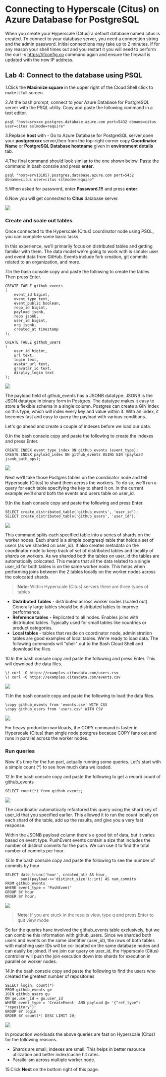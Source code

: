 # Connecting to Hyperscale (Citus) on Azure Database for PostgreSQL

When you create your Hyperscale (Citus) a default database named citus is created. To connect to your database server, you need a connection string and the admin password. Initial connections may take up to 2 minutes. 
If for any reason your shell times out and you restart it you will need to perform the curl -s https://ifconfig.co command again and ensure the firewall is updated with the new IP address.

## **Lab 4: Connect to the database using PSQL**

1.Click the **Maximize square** in the upper right of the Cloud Shell click to make it full screen.

2.At the bash prompt, connect to your Azure Database for PostgreSQL server with the PSQL utility. Copy and paste the following command in a text editor.

```
psql "host=srvxxx.postgres.database.azure.com port=5432 dbname=citus user=citus sslmode=require" 
```

3.Replace **host** with - Go to Azure Database for PostgreSQL server,open your **postgrexxxx** server,then from the top-right corner copy **Coordinator Name** or **PostgreSQL Database hostname** given in **environment details** tab.

4.The final command should look similar to the one shown below. Paste the command in bash console and press **enter**.
```
psql "host=srv131057.postgres.database.azure.com port=5432 dbname=citus user=citus sslmode=require"
```

5.When asked for password, enter **Password.1!!** and press **enter**.

6.Now you will get connected to **Citus** database server.

  ![](Images/quey1.png)
  

### **Create and scale out tables**

Once connected to the Hyperscale (Citus) coordinator node using PSQL, you can complete some basic tasks.

In this experience, we'll primarily focus on distributed tables and getting familiar with them. The data model we're going to work with is simple: user and event data from GitHub. Events include fork creation, git commits related to an organization, and more.

7.In the bash console copy and paste the following to create the tables. Then press Enter.

```
CREATE TABLE github_events 
( 
    event_id bigint, 
    event_type text, 
    event_public boolean, 
    repo_id bigint, 
    payload jsonb, 
    repo jsonb, 
    user_id bigint, 
    org jsonb, 
    created_at timestamp 
); 

CREATE TABLE github_users 
( 
    user_id bigint, 
    url text, 
    login text, 
    avatar_url text, 
    gravatar_id text, 
    display_login text 
); 
```

  ![](Images/query2.png)

The payload field of github_events has a JSONB datatype. JSONB is the JSON datatype in binary form in Postgres. The datatype makes it easy to store a flexible schema in a single column. Postgres can create a GIN index on this type, which will index every key and value within it. With an index, it becomes fast and easy to query the payload with various conditions. 

Let's go ahead and create a couple of indexes before we load our data. 

8.In the bash console copy and paste the following to create the indexes and press Enter.

```
CREATE INDEX event_type_index ON github_events (event_type); 
CREATE INDEX payload_index ON github_events USING GIN (payload jsonb_path_ops); 
```

  ![](Images/query3.png)

Next we’ll take those Postgres tables on the coordinator node and tell Hyperscale (Citus) to shard them across the workers. To do so, we’ll run a query for each table specifying the key to shard it on. In the current example we’ll shard both the events and users table on user_id.

9.In the bash console copy and paste the following and press Enter.

```
SELECT create_distributed_table('github_events', 'user_id');
SELECT create_distributed_table('github_users', 'user_id');
```

  ![](Images/query4.png)
  
This command splits each specified table into a series of shards on the worker nodes. Each shard is a simple postgresql table that holds a set of users (as we sharded on user_id). It also creates metadata on the coordinator node to keep track of set of distributed tables and locality of shards on workers. As we sharded both the tables on user_id the tables are automatically colocated. This means that all the data related to a single user_id for both tables is on the same worker node. This helps when performing joins between the 2 tables locally on the worker nodes across the colocated shards.

> **Note**: Within Hyperscale (Citus) servers there are three types of tables

-	**Distributed Tables** - distributed across worker nodes (scaled out). Generally large tables should be distributed tables to improve performance.
-	**Reference tables** - Replicated to all nodes. Enables joins with distributed tables. Typically used for small tables like countries or product categories.
-	**Local tables** - tables that reside on coordinator node, administration tables are good examples of local tables.
We're ready to load data. The following commands will "shell" out to the Bash Cloud Shell and download the files.

10.In the bash console copy and paste the following and press Enter. This will download the data files.

```
\! curl -O https://examples.citusdata.com/users.csv
\! curl -O https://examples.citusdata.com/events.csv 
```

  ![](Images/query5.png)
  
11.In the bash console copy and paste the following to load the data files.

```
\copy github_events from 'events.csv' WITH CSV 
\copy github_users from 'users.csv' WITH CSV 
```

   ![](Images/query6.png)
    
For heavy production workloads, the COPY command is faster in Hyperscale (Citus) than single node postgres because COPY fans out and runs in parallel across the worker nodes.

### **Run queries**

Now it's time for the fun part, actually running some queries. Let's start with a simple count (*) to see how much data we loaded.

12.In the bash console copy and paste the following to get a record count of github_events

```
SELECT count(*) from github_events; 
```

  ![](Images/query7.png)
  
The coordinator automatically refactored this query using the shard key of user_id that you specified earlier. This allowed it to run the count locally on each shard of the table, add up the results, and give you a very fast response.

Within the JSONB payload column there's a good bit of data, but it varies based on event type. PushEvent events contain a size that includes the number of distinct commits for the push. We can use it to find the total number of commits per hour.

13.In the bash console copy and paste the following to see the number of commits by hour

```
SELECT date_trunc('hour', created_at) AS hour, 
       sum((payload->>'distinct_size')::int) AS num_commits 
FROM github_events 
WHERE event_type = 'PushEvent' 
GROUP BY hour 
ORDER BY hour; 
```

  ![](Images/query8.png)
    
> **Note**: If you are stuck in the results view, type q and press Enter to quit view mode

So far the queries have involved the github_events table exclusively, but we can combine this information with github_users. Since we sharded both users and events on the same identifier (user_id), the rows of both tables with matching user IDs will be co-located on the same database nodes and can easily be joined. If we join our query on user_id, the Hyperscale (Citus) controller will push the join execution down into shards for execution in parallel on worker nodes.

14.In the bash console copy and paste the following to find the users who created the greatest number of repositories

```
SELECT login, count(*) 
FROM github_events ge 
JOIN github_users gu 
ON ge.user_id = gu.user_id 
WHERE event_type = 'CreateEvent' AND payload @> '{"ref_type": "repository"}' 
GROUP BY login 
ORDER BY count(*) DESC LIMIT 20; 
```

  ![](Images/query9.png)
    
In production workloads the above queries are fast on Hyperscale (Citus) for the following reasons.
*	Shards are small, indexes are small. This helps in better resource utilization and better index/cache hit rates.
*	Parallelism across multiple worker node.

15.Click **Next** on the bottom right of this page.
